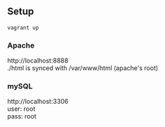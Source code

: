 ## Setup

`vagrant up`

### Apache
http://localhost:8888  
./html is synced with /var/www/html (apache's root)  


### mySQL
http://localhost:3306  
user: root  
pass: root  
